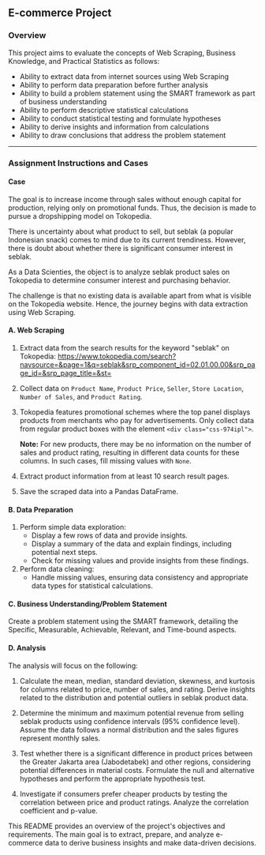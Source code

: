 ## E-commerce Project

### Overview

This project aims to evaluate the concepts of Web Scraping, Business Knowledge, and Practical Statistics as follows:

- Ability to extract data from internet sources using Web Scraping
- Ability to perform data preparation before further analysis
- Ability to build a problem statement using the SMART framework as part of business understanding
- Ability to perform descriptive statistical calculations
- Ability to conduct statistical testing and formulate hypotheses
- Ability to derive insights and information from calculations
- Ability to draw conclusions that address the problem statement

---

### Assignment Instructions and Cases

#### Case
The goal is to increase income through sales without enough capital for production, relying only on promotional funds. Thus, the decision is made to pursue a dropshipping model on Tokopedia.

There is uncertainty about what product to sell, but seblak (a popular Indonesian snack) comes to mind due to its current trendiness. However, there is doubt about whether there is significant consumer interest in seblak.

As a Data Scienties, the object is to analyze seblak product sales on Tokopedia to determine consumer interest and purchasing behavior.

The challenge is that no existing data is available apart from what is visible on the Tokopedia website. Hence, the journey begins with data extraction using Web Scraping.

#### A. Web Scraping
1. Extract data from the search results for the keyword "seblak" on Tokopedia:
   https://www.tokopedia.com/search?navsource=&page=1&q=seblak&srp_component_id=02.01.00.00&srp_page_id=&srp_page_title=&st=
2. Collect data on `Product Name`, `Product Price`, `Seller`, `Store Location`, `Number of Sales`, and `Product Rating`.
3. Tokopedia features promotional schemes where the top panel displays products from merchants who pay for advertisements. Only collect data from regular product boxes with the element `<div class="css-974ipl">`.

   **Note:** For new products, there may be no information on the number of sales and product rating, resulting in different data counts for these columns. In such cases, fill missing values with `None`.

4. Extract product information from at least 10 search result pages.

5. Save the scraped data into a Pandas DataFrame.

#### B. Data Preparation
1. Perform simple data exploration:
   - Display a few rows of data and provide insights.
   - Display a summary of the data and explain findings, including potential next steps.
   - Check for missing values and provide insights from these findings.
2. Perform data cleaning:
   - Handle missing values, ensuring data consistency and appropriate data types for statistical calculations.

#### C. Business Understanding/Problem Statement
Create a problem statement using the SMART framework, detailing the Specific, Measurable, Achievable, Relevant, and Time-bound aspects.

#### D. Analysis
The analysis will focus on the following:

1. Calculate the mean, median, standard deviation, skewness, and kurtosis for columns related to price, number of sales, and rating. Derive insights related to the distribution and potential outliers in seblak product data.

2. Determine the minimum and maximum potential revenue from selling seblak products using confidence intervals (95% confidence level). Assume the data follows a normal distribution and the sales figures represent monthly sales.

3. Test whether there is a significant difference in product prices between the Greater Jakarta area (Jabodetabek) and other regions, considering potential differences in material costs. Formulate the null and alternative hypotheses and perform the appropriate hypothesis test.

4. Investigate if consumers prefer cheaper products by testing the correlation between price and product ratings. Analyze the correlation coefficient and p-value.

This README provides an overview of the project's objectives and requirements. The main goal is to extract, prepare, and analyze e-commerce data to derive business insights and make data-driven decisions.
